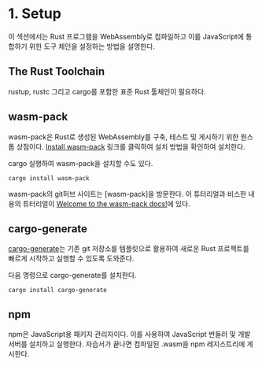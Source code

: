 # 1. Setup 

이 섹션에서는 Rust 프로그램을 WebAssembly로 컴파일하고 이를 JavaScript에 통합하기 위한 도구 체인을 설정하는 방법을 설명한다. 


## The Rust Toolchain
rustup, rustc 그리고 cargo를 포함한 표준 Rust 툴체인이 필요하다. 


## wasm-pack
wasm-pack은 Rust로 생성된 WebAssembly를 구축, 테스트 및 게시하기 위한 원스톱 상점이다. [Install wasm-pack](https://rustwasm.github.io/wasm-pack/installer/) 링크를 클릭하여 설치 방법을 확인하여 설치한다. 

cargo 실행하여 wasm-pack을 설치할 수도 있다. 

```shell
cargo install wasm-pack
```

wasm-pack의 git허브 사이트는 [wasm-pack]을 방문한다. 이 튜터리얼과 비스한 내용의 튜터리얼이 [Welcome to the wasm-pack docs!](https://rustwasm.github.io/docs/wasm-pack/introduction.html)에 있다. 



## cargo-generate

[cargo-generate](https://github.com/cargo-generate/cargo-generate)는 기존 git 저장소를 템플릿으로 활용하여 새로운 Rust 프로젝트를 빠르게 시작하고 실행할 수 있도록 도와준다.

다음 명령으로 cargo-generate를 설치한다. 

```shell
cargo install cargo-generate
```


## npm 
npm은 JavaScript용 패키지 관리자이다. 이를 사용하여 JavaScript 번들러 및 개발 서버를 설치하고 실행한다. 자습서가 끝나면 컴파일된 .wasm을 npm 레지스트리에 게시한다. 


